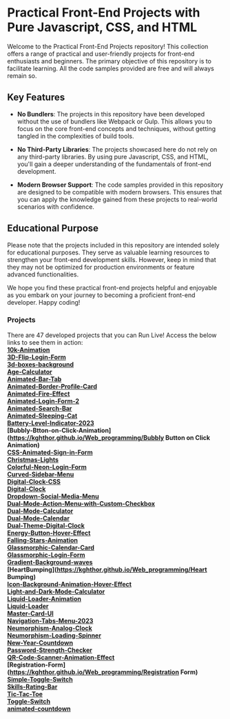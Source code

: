 # Practical Front-End Projects with Pure Javascript, CSS, and HTML

Welcome to the Practical Front-End Projects repository! This collection offers a range of practical and user-friendly projects for front-end enthusiasts and beginners. The primary objective of this repository is to facilitate learning. All the code samples provided are free and will always remain so.
   
## Key Features

- **No Bundlers**: The projects in this repository have been developed without the use of bundlers like Webpack or Gulp. This allows you to focus on the core front-end concepts and techniques, without getting tangled in the complexities of build tools.

- **No Third-Party Libraries**: The projects showcased here do not rely on any third-party libraries. By using pure Javascript, CSS, and HTML, you'll gain a deeper understanding of the fundamentals of front-end development.

- **Modern Browser Support**: The code samples provided in this repository are designed to be compatible with modern browsers. This ensures that you can apply the knowledge gained from these projects to real-world scenarios with confidence.

## Educational Purpose

Please note that the projects included in this repository are intended solely for educational purposes. They serve as valuable learning resources to strengthen your front-end development skills. However, keep in mind that they may not be optimized for production environments or feature advanced functionalities.

We hope you find these practical front-end projects helpful and enjoyable as you embark on your journey to becoming a proficient front-end developer. Happy coding!

### Projects
There are 47 developed projects that you can Run Live! Access the below links to see them in action:<br>
  **[10k-Animation](https://kghthor.github.io/Web_programming/10k-Animation)**<br>
  **[3D-Flip-Login-Form](https://kghthor.github.io/Web_programming/3D-Flip-Login-Form)**<br>
  **[3d-boxes-background](https://kghthor.github.io/Web_programming/3d-boxes-background)**<br>
  **[Age-Calculator](https://kghthor.github.io/Web_programming/Age-Calculator)**<br>
  **[Animated-Bar-Tab](https://kghthor.github.io/Web_programming/Animated-Bar-Tab)**<br>
  **[Animated-Border-Profile-Card](https://kghthor.github.io/Web_programming/Animated-Border-Profile-Card)**<br>
  **[Animated-Fire-Effect](https://kghthor.github.io/Web_programming/Animated-Fire-Effect)**<br>
  **[Animated-Login-Form-2](https://kghthor.github.io/Web_programming/Animated-Login-Form-2)**<br>
  **[Animated-Search-Bar](https://kghthor.github.io/Web_programming/Animated-Search-Bar)**<br>
  **[Animated-Sleeping-Cat](https://kghthor.github.io/Web_programming/Animated-Sleeping-Cat)**<br>
  **[Battery-Level-Indicator-2023](https://kghthor.github.io/Web_programming/Battery-Level-Indicator-2023)**<br>
  **[Bubbly-Btton-on-Click-Animation](https://kghthor.github.io/Web_programming/Bubbly Button on Click Animation)**<br>
  **[CSS-Animated-Sign-in-Form](https://kghthor.github.io/Web_programming/CSS-Animated-Sign-in-Form)**<br>
  **[Christmas-Lights](https://kghthor.github.io/Web_programming/Christmas-Lights)**<br>
  **[Colorful-Neon-Login-Form](https://kghthor.github.io/Web_programming/Colorful-Neon-Login-Form)**<br>
  **[Curved-Sidebar-Menu](https://kghthor.github.io/Web_programming/Curved-Sidebar-Menu)**<br>
  **[Digital-Clock-CSS](https://kghthor.github.io/Web_programming/Digital-Clock-CSS)**<br>
  **[Digital-Clock](https://kghthor.github.io/Web_programming/Digital-Clock)**<br>
  **[Dropdown-Social-Media-Menu](https://kghthor.github.io/Web_programming/Dropdown-Social-Media-Menu)**<br>
  **[Dual-Mode-Action-Menu-with-Custom-Checkbox](https://kghthor.github.io/Web_programming/Dual-Mode-Action-Menu-with-Custom-Checkbox)**<br>
  **[Dual-Mode-Calculator](https://kghthor.github.io/Web_programming/Dual-Mode-Calculator)**<br>
  **[Dual-Mode-Calendar](https://kghthor.github.io/Web_programming/Dual-Mode-Calendar)**<br>
  **[Dual-Theme-Digital-Clock](https://kghthor.github.io/Web_programming/Dual-Theme-Digital-Clock)**<br>
  **[Energy-Button-Hover-Effect](https://kghthor.github.io/Web_programming/Energy-Button-Hover-Effect)**<br>
  **[Falling-Stars-Animation](https://kghthor.github.io/Web_programming/Falling-Stars-Animation)**<br>
  **[Glassmorphic-Calendar-Card](https://kghthor.github.io/Web_programming/Glassmorphic-Calendar-Card)**<br>
  **[Glassmorphic-Login-Form](https://kghthor.github.io/Web_programming/Glassmorphic-Login-Form)**<br>
  **[Gradient-Background-waves](https://kghthor.github.io/Web_programming/Gradient-Background-waves)**<br>
  **[HeartBumping](https://kghthor.github.io/Web_programming/Heart Bumping)**<br>
  **[Icon-Background-Animation-Hover-Effect](https://kghthor.github.io/Web_programming/Icon-Background-Animation-Hover-Effect)**<br>
  **[Light-and-Dark-Mode-Calculator](https://kghthor.github.io/Web_programming/Light-and-Dark-Mode-Calculator)**<br>
  **[Liquid-Loader-Animation](https://kghthor.github.io/Web_programming/Liquid-Loader-Animation)**<br>
  **[Liquid-Loader](https://kghthor.github.io/Web_programming/Liquid-Loader)**<br>
  **[Master-Card-UI](https://kghthor.github.io/Web_programming/Master-Card-UI)**<br>
  **[Navigation-Tabs-Menu-2023](https://kghthor.github.io/Web_programming/Navigation-Tabs-Menu-2023)**<br>
  **[Neumorphism-Analog-Clock](https://kghthor.github.io/Web_programming/10k-Animation)**<br>
  **[Neumorphism-Loading-Spinner](https://kghthor.github.io/Web_programming/10k-Animation)**<br>
  **[New-Year-Countdown](https://kghthor.github.io/Web_programming/New-Year-Countdown)**<br>
  **[Password-Strength-Checker](https://kghthor.github.io/Web_programming/Password-Strength-Checker)**<br>
  **[QR-Code-Scanner-Animation-Effect](https://kghthor.github.io/Web_programming/QR-Code-Scanner-Animation-Effect)**<br>
  **[Registration-Form](https://kghthor.github.io/Web_programming/Registration Form)**<br>
  **[Simple-Toggle-Switch](https://kghthor.github.io/Web_programming/Simple-Toggle-Switch)**<br>
  **[Skills-Rating-Bar](https://kghthor.github.io/Web_programming/Skills-Rating-Bar)**<br>
  **[Tic-Tac-Toe](https://kghthor.github.io/Web_programming/Tic-Tac-Toe)**<br>
  **[Toggle-Switch](https://kghthor.github.io/Web_programming/Toggle-Switch)**<br>
  **[animated-countdown](https://kghthor.github.io/Web_programming/animated-countdown)**<br>

  
  
  
  
  

















































































